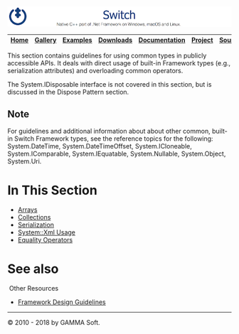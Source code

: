 ![Switch Header](Pictures/SwitchNativeC++port.png)

| [Home](Home.md) | [Gallery](Gallery.md) | [Examples](Examples.md) | [Downloads](Downloads.md) | [Documentation](Documentation.md) | [Project](https://sourceforge.net/projects/switchpro) | [Source](https://github.com/gammasoft71/switch) | [License](License.md) | [Contact](Contact.md) | [GAMMA Soft](https://gammasoft71.wixsite.com/gammasoft) |
|-----------------|-----------------------|-------------------------|-------------------------|-----------------------------------|-------------------------------------------------------|-------------------------------------------------|-----------------------|-----------------------|---------------------------------------------------------|

This section contains guidelines for using common types in publicly accessible APIs. It deals with direct usage of built-in Framework types (e.g., serialization attributes) and overloading common operators.

The System.IDisposable interface is not covered in this section, but is discussed in the Dispose Pattern section.

## Note

For guidelines and additional information about about other common, built-in Switch Framework types, see the reference topics for the following: System.DateTime, System.DateTimeOffset, System.ICloneable, System.IComparable<T>, System.IEquatable<T>, System.Nullable<T>, System.Object, System.Uri.

# In This Section

* [Arrays](Arrays.md)
* [Collections](Collections.md)
* [Serialization](Serialization.md)
* [System::Xml Usage](SystemXmlUsage.md)
* [Equality Operators](EqualityOperators.md)

# See also
​
Other Resources

* [Framework Design Guidelines](FrameworkDesignGuidelines.md)

______________________________________________________________________________________________

© 2010 - 2018 by GAMMA Soft.
